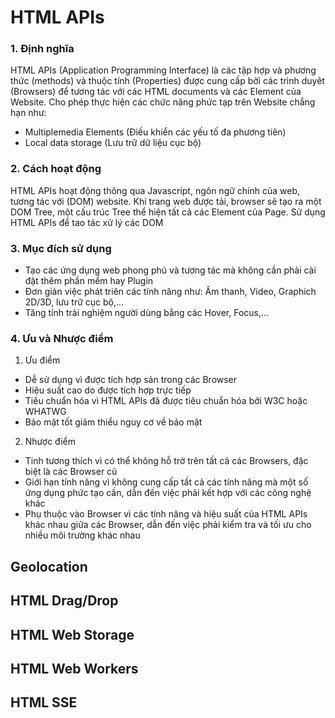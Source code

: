 # HTML APIs
### 1. Định nghĩa
HTML APIs (Application Programming Interface) là các tập hợp và phương thức (methods) và thuộc tính (Properties) được cung cấp bởi các trình duyêt (Browsers) để tương tác với các HTML documents và các Element của Website. Cho phép thực hiện các chức năng phức tạp trên Website chẳng hạn như: 
- Multiplemedia Elements (Điều khiển các yếu tố đa phương tiên)
- Local data storage (Lưu trữ dữ liệu cục bộ)

### 2. Cách hoạt động
HTML APIs hoạt động thông qua Javascript, ngôn ngữ chính của web, tương tác với (DOM) website. Khi trang web được tải, browser sẽ tạo ra một DOM Tree, một cấu trúc Tree thể hiện tất cả các Element của Page. Sử dụng HTML APIs để tao tác xử lý các DOM 
### 3. Mục đích sử dụng
- Tạo các ứng dụng web phong phú và tương tác mà không cần phải cài đặt thêm phần mềm hay Plugin
- Đơn giản việc phát triên các tính năng như: Âm thanh, Video, Graphich 2D/3D, lưu trữ cục bộ,...
- Tăng tính trải nghiệm người dùng bằng các Hover, Focus,...
### 4. Ưu và Nhược điểm
1. Ưu điểm
- Dễ sử dụng vì được tích hợp sản trong các Browser
- Hiệu suất cao do được tích hợp trực tiếp
- Tiêu chuẩn hóa vì HTML APIs đã được tiêu chuẩn hóa bởi W3C hoặc WHATWG
- Bảo mật tốt giảm thiểu nguy cơ về bảo mật
2. Nhược điểm
- Tinh tương thích vì có thể không hỗ trở trên tất cả các Browsers, đặc biệt là các Browser cũ
- Giới hạn tính năng vì không cung cấp tất cả các tính năng mà một số ứng dụng phức tạo cần, dẫn đến việc phải kết hợp với các công nghệ khác
- Phụ thuộc vào Browser vì các tính năng và hiệu suất của HTML APIs khác nhau giữa các Browser, dẫn đến việc phải kiểm tra và tối ưu cho nhiều môi trường khác nhau
## Geolocation

## HTML Drag/Drop

## HTML Web Storage

## HTML Web Workers

## HTML SSE